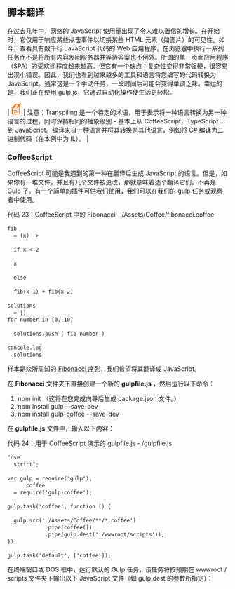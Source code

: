 ## 脚本翻译

在过去几年中，网络的 JavaScript 使用量出现了令人难以置信的增长。在开始时，它仅用于响应某些点击事件以切换某些 HTML 元素（如图片）的可见性。如今，查看具有数千行 JavaScript 代码的 Web 应用程序，在浏览器中执行一系列任务而不是将所有内容发回服务器并等待答案也不例外。所谓的单一页面应用程序（SPA）的受欢迎程度越来越高。但它有一个缺点：复杂性变得非常强硬，很容易出现小错误。因此，我们也看到越来越多的工具和语言将您编写的代码转换为 JavaScript。通常这是一个手动任务，一段时间后可能会变得单调乏味。幸运的是，我们正在使用 gulp.js，它通过自动化操作使生活更轻松。

| ![](img/00021.gif) | 注意：Transpiling 是一个特定的术语，用于表示将一种语言转换为另一种语言的过程，同时保持相同的抽象级别 - 基本上从 CoffeeScript，TypeScript ...到 JavaScript。编译来自一种语言并将其转换为其他语言，例如将 C# 编译为二进制代码（在本例中为 IL）。 |

### CoffeeScript

CoffeeScript 可能是我遇到的第一种在翻译后生成 JavaScript 的语言。但是，如果你有一堆文件，并且有几个文件被更改，那就意味着逐个翻译它们。不再是 Gulp 了。有一个简单的插件可供我们使用，我们可以在我们的 gulp 任务或观察者中使用。

代码 23：CoffeeScript 中的 Fibonacci - /Assets/Coffee/fibonacci.coffee

```
fib
  = (x) ->

  if x < 2

  x

  else

  fib(x-1) + fib(x-2)

solutions
  = []
for number in [0..10]

  solutions.push ( fib number )

console.log
  solutions

```

样本是众所周知的 [Fibonacci 序列](https://en.wikipedia.org/wiki/Fibonacci)，我们希望将其翻译成 JavaScript。

在 **Fibonacci** 文件夹下直接创建一个新的 **gulpfile.js** ，然后运行以下命令：

1.  npm init （这将在您完成向导后生成 package.json 文件。）
2.  npm install gulp --save-dev
3.  npm install gulp-coffee --save-dev

在 **gulpfile.js** 文件中，输入以下内容：

代码 24：用于 CoffeeScript 演示的 gulpfile.js - /gulpfile.js

```
"use
  strict";

var gulp = require('gulp'),
      coffee
  = require('gulp-coffee');

gulp.task('coffee', function () {

  gulp.src('./Assets/Coffee/**/*.coffee')
            .pipe(coffee())
            .pipe(gulp.dest('./wwwroot/scripts'));
});

gulp.task('default', ['coffee']);

```

在终端窗口或 DOS 框中，运行默认的 Gulp 任务，该任务将按预期在 wwwroot / scripts 文件夹下输出以下 JavaScript 文件（如 gulp.dest 的参数所指定）：